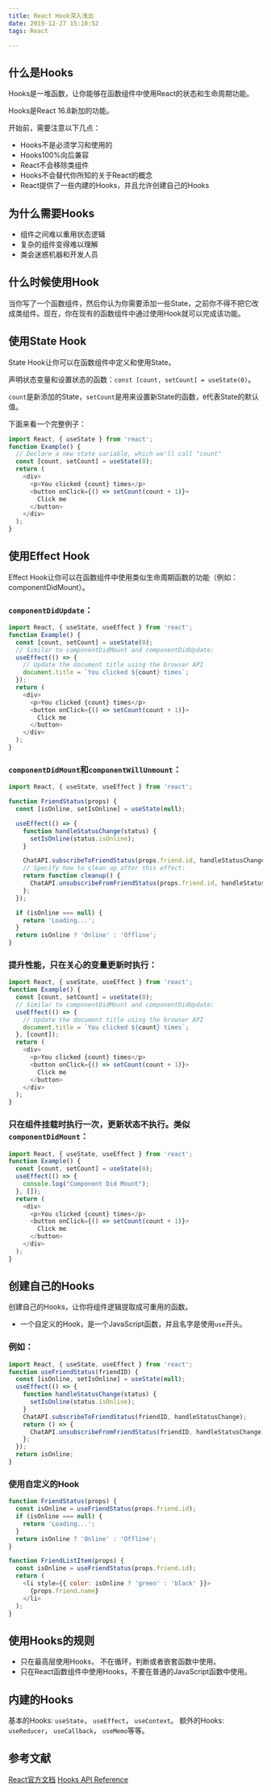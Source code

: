 ```yaml
---
title: React Hook深入浅出
date: 2019-12-27 15:10:52
tags: React

---
```



## 什么是Hooks

Hooks是一堆函数，让你能够在函数组件中使用React的状态和生命周期功能。

Hooks是React 16.8新加的功能。

<!-- more -->

开始前，需要注意以下几点：
* Hooks不是必须学习和使用的
* Hooks100%向后兼容
* React不会移除类组件
* Hooks不会替代你所知的关于React的概念
* React提供了一些内建的Hooks，并且允许创建自己的Hooks

## 为什么需要Hooks
* 组件之间难以重用状态逻辑
* 复杂的组件变得难以理解
* 类会迷惑机器和开发人员

## 什么时候使用Hook
当你写了一个函数组件，然后你认为你需要添加一些State，之前你不得不把它改成类组件。现在，你在现有的函数组件中通过使用Hook就可以完成该功能。

## 使用State Hook
State Hook让你可以在函数组件中定义和使用State。

声明状态变量和设置状态的函数：`const [count, setCount] = useState(0)`。

`count`是新添加的State，`setCount`是用来设置新State的函数，`0`代表State的默认值。

下面来看一个完整例子：

```js
import React, { useState } from 'react';
function Example() {
  // Declare a new state variable, which we'll call "count"
  const [count, setCount] = useState(0);
  return (
    <div>
      <p>You clicked {count} times</p>
      <button onClick={() => setCount(count + 1)}>
        Click me
      </button>
    </div>
  );
}
```


## 使用Effect Hook
Effect Hook让你可以在函数组件中使用类似生命周期函数的功能（例如：componentDidMount）。

### `componentDidUpdate`：

```js
import React, { useState, useEffect } from 'react';
function Example() {
  const [count, setCount] = useState(0);
  // Similar to componentDidMount and componentDidUpdate:
  useEffect(() => {
    // Update the document title using the browser API
    document.title = `You clicked ${count} times`;
  });
  return (
    <div>
      <p>You clicked {count} times</p>
      <button onClick={() => setCount(count + 1)}>
        Click me
      </button>
    </div>
  );
}
```

### `componentDidMount`和`componentWillUnmount`：

```js
import React, { useState, useEffect } from 'react';

function FriendStatus(props) {
  const [isOnline, setIsOnline] = useState(null);

  useEffect(() => {
    function handleStatusChange(status) {
      setIsOnline(status.isOnline);
    }

    ChatAPI.subscribeToFriendStatus(props.friend.id, handleStatusChange);
    // Specify how to clean up after this effect:
    return function cleanup() {
      ChatAPI.unsubscribeFromFriendStatus(props.friend.id, handleStatusChange);
    };
  });

  if (isOnline === null) {
    return 'Loading...';
  }
  return isOnline ? 'Online' : 'Offline';
}
```

### 提升性能，只在关心的变量更新时执行：

```js
import React, { useState, useEffect } from 'react';
function Example() {
  const [count, setCount] = useState(0);
  // Similar to componentDidMount and componentDidUpdate:
  useEffect(() => {
    // Update the document title using the browser API
    document.title = `You clicked ${count} times`;
  }, [count]);
  return (
    <div>
      <p>You clicked {count} times</p>
      <button onClick={() => setCount(count + 1)}>
        Click me
      </button>
    </div>
  );
}
```

### 只在组件挂载时执行一次，更新状态不执行。类似`componentDidMount`：

```js
import React, { useState, useEffect } from 'react';
function Example() {
  const [count, setCount] = useState(0);
  useEffect(() => {
    console.log("Component Did Mount");
  }, []);
  return (
    <div>
      <p>You clicked {count} times</p>
      <button onClick={() => setCount(count + 1)}>
        Click me
      </button>
    </div>
  );
}
```

## 创建自己的Hooks
创建自己的Hooks，让你将组件逻辑提取成可重用的函数。

* 一个自定义的Hook，是一个JavaScript函数，并且名字是使用`use`开头。

### 例如：
```js
import React, { useState, useEffect } from 'react';
function useFriendStatus(friendID) {
  const [isOnline, setIsOnline] = useState(null);
  useEffect(() => {
    function handleStatusChange(status) {
      setIsOnline(status.isOnline);
    }
    ChatAPI.subscribeToFriendStatus(friendID, handleStatusChange);
    return () => {
      ChatAPI.unsubscribeFromFriendStatus(friendID, handleStatusChange);
    };
  });
  return isOnline;
}
```

### 使用自定义的Hook
```js
function FriendStatus(props) {
  const isOnline = useFriendStatus(props.friend.id);
  if (isOnline === null) {
    return 'Loading...';
  }
  return isOnline ? 'Online' : 'Offline';
}

function FriendListItem(props) {
  const isOnline = useFriendStatus(props.friend.id);
  return (
    <li style={{ color: isOnline ? 'green' : 'black' }}>
      {props.friend.name}
    </li>
  );
}
```

## 使用Hooks的规则

* 只在最高层使用Hooks， 不在循环，判断或者嵌套函数中使用。
* 只在React函数组件中使用Hooks，不要在普通的JavaScript函数中使用。

## 内建的Hooks
基本的Hooks: `useState`， `useEffect`， `useContext`。
额外的Hooks: `useReducer`， `useCallback`， `useMemo`等等。

## 参考文献
[React官方文档](https://reactjs.org)
[Hooks API Reference](https://reactjs.org/docs/hooks-reference.html)